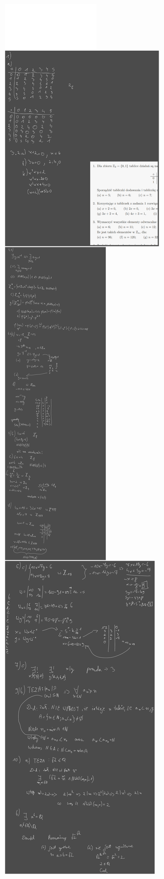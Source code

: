 ![Lista_4_MD](/Notatki/Semestr%202/Matematyka%20dyskretna/%C4%86wiczenia/%C4%86wiczenia%204/Lista_4_MD.pdf)
![Drawing 2023-03-24 14.32.29.excalidraw](/Notatki/Semestr%202/Matematyka%20dyskretna/%C4%86wiczenia/%C4%86wiczenia%204/Drawing%202023-03-24%2014.32.29.excalidraw.svg)
![Drawing 2023-03-31 14.05.09.excalidraw](/Notatki/Semestr%202/Matematyka%20dyskretna/%C4%86wiczenia/%C4%86wiczenia%204/Drawing%202023-03-31%2014.05.09.excalidraw.svg)
![Drawing 2023-04-14 13.17.59.excalidraw](/Notatki/Semestr%202/Matematyka%20dyskretna/%C4%86wiczenia/%C4%86wiczenia%204/Drawing%202023-04-14%2013.17.59.excalidraw.svg)